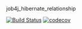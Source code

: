 job4j_hibernate_relationship

[![Build Status](https://app.travis-ci.com/NikolayPol/job4j_hibernate_relationship.svg?branch=main)](https://app.travis-ci.com/NikolayPol/job4j_hibernate_relationship)
[![codecov](https://codecov.io/gh/NikolayPol/job4j_hibernate_relationship/branch/master/graph/badge.svg?token=MHSV89ZSRQ)](https://codecov.io/gh/NikolayPol/job4j_hibernate_relationship)